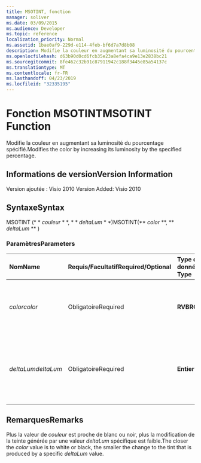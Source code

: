 ```yaml
---
title: MSOTINT, fonction
manager: soliver
ms.date: 03/09/2015
ms.audience: Developer
ms.topic: reference
localization_priority: Normal
ms.assetid: 1bae0af9-229d-e114-4feb-bf6d7a7d8b08
description: Modifie la couleur en augmentant sa luminosité du pourcentage spécifié.
ms.openlocfilehash: d63b90d0cd6fcb35e23a8efa4ca9e13e2838bc21
ms.sourcegitcommit: 8fe462c32b91c87911942c188f3445e85a54137c
ms.translationtype: MT
ms.contentlocale: fr-FR
ms.lasthandoff: 04/23/2019
ms.locfileid: "32335195"
---
```

# <a name="msotint-function"></a><span data-ttu-id="cd603-103">Fonction MSOTINT</span><span class="sxs-lookup"><span data-stu-id="cd603-103">MSOTINT Function</span></span>

<span data-ttu-id="cd603-104">Modifie la couleur en augmentant sa luminosité du pourcentage spécifié.</span><span class="sxs-lookup"><span data-stu-id="cd603-104">Modifies the color by increasing its luminosity by the specified percentage.</span></span>
  
## <a name="version-information"></a><span data-ttu-id="cd603-105">Informations de version</span><span class="sxs-lookup"><span data-stu-id="cd603-105">Version Information</span></span>

<span data-ttu-id="cd603-106">Version ajoutée : Visio 2010
</span><span class="sxs-lookup"><span data-stu-id="cd603-106">Version Added: Visio 2010</span></span> 
  
## <a name="syntax"></a><span data-ttu-id="cd603-107">Syntaxe</span><span class="sxs-lookup"><span data-stu-id="cd603-107">Syntax</span></span>

<span data-ttu-id="cd603-108">MSOTINT (\* \* *couleur* \* \*, \* \* *deltaLum* \* \*)</span><span class="sxs-lookup"><span data-stu-id="cd603-108">MSOTINT(\*\* *color* \*\*, \*\* *deltaLum* \*\* )</span></span> 
  
### <a name="parameters"></a><span data-ttu-id="cd603-109">Paramètres</span><span class="sxs-lookup"><span data-stu-id="cd603-109">Parameters</span></span>

|<span data-ttu-id="cd603-110">**Nom**</span><span class="sxs-lookup"><span data-stu-id="cd603-110">**Name**</span></span>|<span data-ttu-id="cd603-111">**Requis/Facultatif**</span><span class="sxs-lookup"><span data-stu-id="cd603-111">**Required/Optional**</span></span>|<span data-ttu-id="cd603-112">**Type de données**</span><span class="sxs-lookup"><span data-stu-id="cd603-112">**Data Type**</span></span>|<span data-ttu-id="cd603-113">**Description**</span><span class="sxs-lookup"><span data-stu-id="cd603-113">**Description**</span></span>|
|:-----|:-----|:-----|:-----|
| <span data-ttu-id="cd603-114">_color_</span><span class="sxs-lookup"><span data-stu-id="cd603-114">_color_</span></span> <br/> |<span data-ttu-id="cd603-115">Obligatoire</span><span class="sxs-lookup"><span data-stu-id="cd603-115">Required</span></span>  <br/> |<span data-ttu-id="cd603-116">**RVB**</span><span class="sxs-lookup"><span data-stu-id="cd603-116">**RGB**</span></span> <br/> |<span data-ttu-id="cd603-117">Valeur de couleur RVB (rouge, vert, bleu) standard ou référence à une couleur.</span><span class="sxs-lookup"><span data-stu-id="cd603-117">The standard RGB (red, green, blue) color value or reference to a color.</span></span>  <br/> |
| <span data-ttu-id="cd603-118">_deltaLum_</span><span class="sxs-lookup"><span data-stu-id="cd603-118">_deltaLum_</span></span> <br/> |<span data-ttu-id="cd603-119">Obligatoire</span><span class="sxs-lookup"><span data-stu-id="cd603-119">Required</span></span>  <br/> |<span data-ttu-id="cd603-120">**Entier**</span><span class="sxs-lookup"><span data-stu-id="cd603-120">**Integer**</span></span> <br/> |<span data-ttu-id="cd603-121">Pourcentage de changement vers blanc (-100%) ou noir (100%) de la valeur de _couleur_ .</span><span class="sxs-lookup"><span data-stu-id="cd603-121">The percentage change toward white (-100%) or black (100%) from the  _color_ value.</span></span>  <br/> |
   
## <a name="remarks"></a><span data-ttu-id="cd603-122">Remarques</span><span class="sxs-lookup"><span data-stu-id="cd603-122">Remarks</span></span>

<span data-ttu-id="cd603-123">Plus la valeur de _couleur_ est proche de blanc ou noir, plus la modification de la teinte générée par une valeur _deltaLum_ spécifique est faible.</span><span class="sxs-lookup"><span data-stu-id="cd603-123">The closer the  _color_ value is to white or black, the smaller the change to the tint that is produced by a specific  _deltaLum_ value.</span></span> 
  

